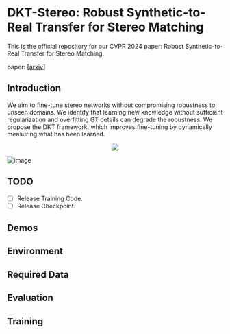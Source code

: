 # DKT-Stereo: Robust Synthetic-to-Real Transfer for Stereo Matching
This is the official repository for our CVPR 2024 paper: Robust Synthetic-to-Real Transfer for Stereo Matching.

paper: [[arxiv](https://arxiv.org/pdf/2403.07705)]

## Introduction
We aim to fine-tune stereo networks without compromising robustness to unseen domains. We identify that learning new knowledge without sufficient regularization and overfitting GT details can degrade the robustness. We propose the DKT framework, which improves fine-tuning by dynamically measuring what has been learned.

<p align="center">
  <img src="https://github.com/jiaw-z/DKT-Stereo/assets/66359549/2f840a6a-b1c1-4157-9357-712c4c72e4aa" />
</p>

![image](https://github.com/jiaw-z/DKT-Stereo/assets/66359549/3b115d58-f441-4d56-9bf4-67bf87b28ad6)




## TODO
- [ ] Release Training Code.
- [ ] Release Checkpoint.

## Demos

## Environment

## Required Data

## Evaluation

## Training
